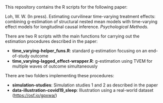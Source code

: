 This repository contains the R scripts for the following paper:

Loh, W. W. (In press). Estimating curvilinear time-varying treatment effects: combining g-estimation of structural nested mean models with time-varying effect models for longitudinal causal inference. *Psychological Methods.*

There are two R scripts with the main functions for carrying out the estimation procedures described in the paper:
- **time_varying-helper_funs.R**: standard g-estimation focusing on an end-of-study outcome
- **time_varying-lagged_effect-wrapper.R**: g-estimation using TVEM for multiple waves of outcome simultaneously

There are two folders implementing these procedures:
- **simulation-studies**: Simulation studies 1 and 2 as described in the paper
- **data-illustration-covid19_sleep**: Illustration using a real-world dataset (https://osf.io/gpxwa/)
